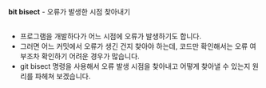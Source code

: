 **bit bisect** - 오류가 발생한 시점 찾아내기
##
- 프로그램을 개발하다가 어느 시점에 오류가 발생하기도 합니다.
- 그러면 어느 커밋에서 오류가 생긴 건지 찾아야 하는데, 코드만 확인해서는 오류 여부조차 확인하기 어려운 경우가 많습니다.
- git bisect 명령을 사용해서 오류 발생 시점을 찾아내고 어떻게 찾아낼 수 있는지 원리를 파헤쳐 보겠습니다.
